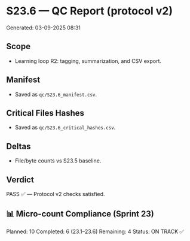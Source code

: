 # S23.6 — QC Report (protocol v2)
Generated: 03-09-2025 08:31

## Scope
- Learning loop R2: tagging, summarization, and CSV export.

## Manifest
- Saved as `qc/S23.6_manifest.csv`.

## Critical Files Hashes
- Saved as `qc/S23.6_critical_hashes.csv`.

## Deltas
- File/byte counts vs S23.5 baseline.

## Verdict
PASS ✅ — Protocol v2 checks satisfied.

## 📊 Micro-count Compliance (Sprint 23)
Planned: 10
Completed: 6 (23.1–23.6)
Remaining: 4
Status: ON TRACK ✅
